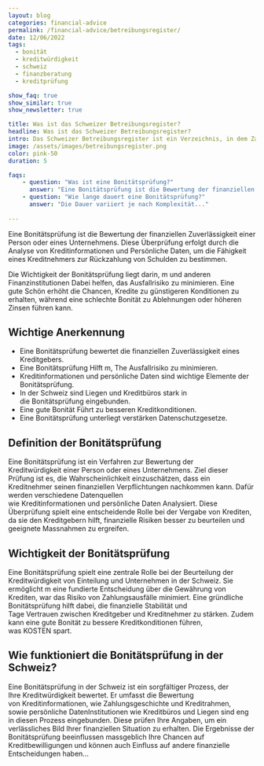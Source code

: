 ```yaml
---
layout: blog
categories: financial-advice
permalink: /financial-advice/betreibungsregister/
date: 12/06/2022
tags: 
  - bonität
  - kreditwürdigkeit
  - schweiz
  - finanzberatung
  - kreditprüfung

show_faq: true
show_similar: true
show_newsletter: true

title: Was ist das Schweizer Betreibungsregister?
headline: Was ist das Schweizer Betreibungsregister?
intro: Das Schweizer Betreibungsregister ist ein Verzeichnis, in dem Zahlungsverpflichtungen und Betreibungen von Unternehmen erfasst werden.
image: /assets/images/betreibungsregister.png
color: pink-50
duration: 5

faqs:
    - question: "Was ist eine Bonitätsprüfung?"
      answer: "Eine Bonitätsprüfung ist die Bewertung der finanziellen Zuverlässigkeit..."
    - question: "Wie lange dauert eine Bonitätsprüfung?"
      answer: "Die Dauer variiert je nach Komplexität..."
  
---
```


Eine Bonitätsprüfung ist die Bewertung der finanziellen Zuverlässigkeit einer Person oder eines Unternehmens. Diese Überprüfung erfolgt durch die Analyse von Kreditinformationen und Persönliche Daten, um die Fähigkeit eines Kreditnehmers zur Rückzahlung von Schulden zu bestimmen.

Die Wichtigkeit der Bonitätsprüfung liegt darin, m und anderen Finanzinstitutionen Dabei helfen, das Ausfallrisiko zu minimieren. Eine gute Schön erhöht die Chancen, Kredite zu günstigeren Konditionen zu erhalten, während eine schlechte Bonität zu Ablehnungen oder höheren Zinsen führen kann.

## Wichtige Anerkennung

- Eine Bonitätsprüfung bewertet die finanziellen Zuverlässigkeit eines Kreditgebers.
- Eine Bonitätsprüfung Hilft m, The Ausfallrisiko zu minimieren.
- Kreditinformationen und persönliche Daten sind wichtige Elemente der Bonitätsprüfung.
- In der Schweiz sind Liegen und Kreditbüros stark in die Bonitätsprüfung eingebunden.
- Eine gute Bonität Führt zu besseren Kreditkonditionen.
- Eine Bonitätsprüfung unterliegt verstärken Datenschutzgesetze.

## Definition der Bonitätsprüfung
Eine Bonitätsprüfung ist ein Verfahren zur Bewertung der Kreditwürdigkeit einer Person oder eines Unternehmens. Ziel dieser Prüfung ist es, die Wahrscheinlichkeit einzuschätzen, dass ein Kreditnehmer seinen finanziellen Verpflichtungen nachkommen kann. Dafür werden verschiedene Datenquellen wie Kreditinformationen und persönliche Daten Analysiert. Diese Überprüfung spielt eine entscheidende Rolle bei der Vergabe von Krediten, da sie den Kreditgebern hilft, finanzielle Risiken besser zu beurteilen und geeignete Massnahmen zu ergreifen.

## Wichtigkeit der Bonitätsprüfung

Eine Bonitätsprüfung spielt eine zentrale Rolle bei der Beurteilung der Kreditwürdigkeit von Einteilung und Unternehmen in der Schweiz. Sie ermöglicht m eine fundierte Entscheidung über die Gewährung von Krediten, war das Risiko von Zahlungsausfälle minimiert. Eine gründliche Bonitätsprüfung hilft dabei, die finanzielle Stabilität und Tage Vertrauen zwischen Kreditgeber und Kreditnehmer zu stärken. Zudem kann eine gute Bonität zu bessere Kreditkonditionen führen, was KOSTEN spart.

## Wie funktioniert die Bonitätsprüfung in der Schweiz?

Eine Bonitätsprüfung in der Schweiz ist ein sorgfältiger Prozess, der Ihre Kreditwürdigkeit bewertet. Er umfasst die Bewertung von Kreditinformationen, wie Zahlungsgeschichte und Kreditrahmen, sowie persönliche DatenInstitutionen wie Kreditbüros und Liegen sind eng in diesen Prozess eingebunden. Diese prüfen Ihre Angaben, um ein verlässliches Bild Ihrer finanziellen Situation zu erhalten. Die Ergebnisse der Bonitätsprüfung beeinflussen massgeblich Ihre Chancen auf Kreditbewilligungen und können auch Einfluss auf andere finanzielle Entscheidungen haben...